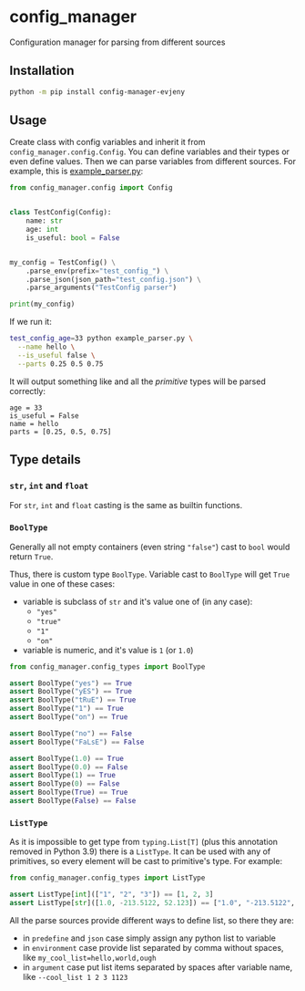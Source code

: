 # config_manager
Configuration manager for parsing from different sources

## Installation

```bash
python -m pip install config-manager-evjeny
```

## Usage

Create class with config variables and inherit it from `config_manager.config.Config`.
You can define variables and their types or even define values.
Then we can parse variables from different sources.
For example, this is [example_parser.py](example_parser.py):

```python
from config_manager.config import Config


class TestConfig(Config):
    name: str
    age: int
    is_useful: bool = False


my_config = TestConfig() \
    .parse_env(prefix="test_config_") \
    .parse_json(json_path="test_config.json") \
    .parse_arguments("TestConfig parser")

print(my_config)
```

If we run it:

```bash
test_config_age=33 python example_parser.py \
  --name hello \
  --is_useful false \
  --parts 0.25 0.5 0.75
```

It will output something like and all the *primitive* types will be parsed correctly:

```
age = 33
is_useful = False
name = hello
parts = [0.25, 0.5, 0.75]
```

## Type details

### `str`, `int` and `float`

For `str`, `int` and `float` casting is the same as builtin functions.

### `BoolType`

Generally all not empty containers (even string `"false"`)
cast to `bool` would return `True`.

Thus, there is custom type `BoolType`.
Variable cast to `BoolType` will get `True` value in one of these cases:
* variable is subclass of `str` and it's value one of (in any case):
  * `"yes"`
  * `"true"`
  * `"1"`
  * `"on"`
* variable is numeric, and it's value is `1` (or `1.0`)

```python
from config_manager.config_types import BoolType

assert BoolType("yes") == True
assert BoolType("yES") == True
assert BoolType("tRuE") == True
assert BoolType("1") == True
assert BoolType("on") == True

assert BoolType("no") == False
assert BoolType("FaLsE") == False

assert BoolType(1.0) == True
assert BoolType(0.0) == False
assert BoolType(1) == True
assert BoolType(0) == False
assert BoolType(True) == True
assert BoolType(False) == False
```

### `ListType`

As it is impossible to get type from `typing.List[T]`
(plus this annotation removed in Python 3.9) there is a `ListType`.
It can be used with any of primitives, so every element will be cast
to primitive's type. For example:

```python
from config_manager.config_types import ListType

assert ListType[int](["1", "2", "3"]) == [1, 2, 3]
assert ListType[str]([1.0, -213.5122, 52.123]) == ["1.0", "-213.5122", "52.123"]
```

All the parse sources provide different ways to define list, so there they are:
* in `predefine` and `json` case simply assign any python list to variable
* in `environment` case provide list separated by comma without spaces, like `my_cool_list=hello,world,ough`
* in `argument` case put list items separated by spaces after variable name, like `--cool_list 1 2 3 1123`
